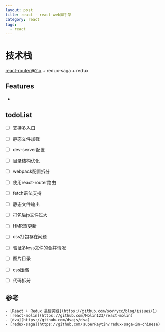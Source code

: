 ```yaml
---
layout: post
title: react - react-web脚手架
category: react
tags:
  - react
---
```


# 技术栈

react-router@2.x + redux-saga + redux

## Features

- 

## todoList

- [ ] 支持多入口
- [ ] 静态文件加戳
- [ ] dev-server配置
- [ ] 目录结构优化
- [ ] webpack配置拆分
- [ ] 使用react-router路由
- [ ] fetch语法支持
- [ ] 静态文件输出
- [ ] 打包后js文件过大
- [ ] HMR热更新
- [ ] css打包存在问题
- [ ] 验证多less文件的合并情况
- [ ] 图片目录
- [ ] css压缩
- [ ] 代码拆分



## 参考

    - [React + Redux 最佳实践](https://github.com/sorrycc/blog/issues/1)
    - [react-molin](https://github.com/Molin123/react-molin)
    - [dva](https://github.com/dvajs/dva)
    - [redux-saga](https://github.com/superRaytin/redux-saga-in-chinese)
